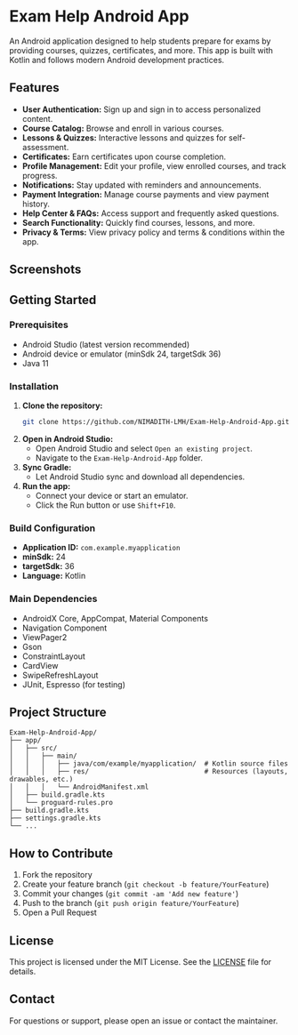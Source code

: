 # Exam Help Android App

An Android application designed to help students prepare for exams by providing courses, quizzes, certificates, and more. This app is built with Kotlin and follows modern Android development practices.

## Features

- **User Authentication:** Sign up and sign in to access personalized content.
- **Course Catalog:** Browse and enroll in various courses.
- **Lessons & Quizzes:** Interactive lessons and quizzes for self-assessment.
- **Certificates:** Earn certificates upon course completion.
- **Profile Management:** Edit your profile, view enrolled courses, and track progress.
- **Notifications:** Stay updated with reminders and announcements.
- **Payment Integration:** Manage course payments and view payment history.
- **Help Center & FAQs:** Access support and frequently asked questions.
- **Search Functionality:** Quickly find courses, lessons, and more.
- **Privacy & Terms:** View privacy policy and terms & conditions within the app.

## Screenshots
<!-- Add screenshots of your app here -->

## Getting Started

### Prerequisites
- Android Studio (latest version recommended)
- Android device or emulator (minSdk 24, targetSdk 36)
- Java 11

### Installation
1. **Clone the repository:**
	```sh
	git clone https://github.com/NIMADITH-LMH/Exam-Help-Android-App.git
	```
2. **Open in Android Studio:**
	- Open Android Studio and select `Open an existing project`.
	- Navigate to the `Exam-Help-Android-App` folder.
3. **Sync Gradle:**
	- Let Android Studio sync and download all dependencies.
4. **Run the app:**
	- Connect your device or start an emulator.
	- Click the Run button or use `Shift+F10`.

### Build Configuration
- **Application ID:** `com.example.myapplication`
- **minSdk:** 24
- **targetSdk:** 36
- **Language:** Kotlin

### Main Dependencies
- AndroidX Core, AppCompat, Material Components
- Navigation Component
- ViewPager2
- Gson
- ConstraintLayout
- CardView
- SwipeRefreshLayout
- JUnit, Espresso (for testing)

## Project Structure

```
Exam-Help-Android-App/
├── app/
│   ├── src/
│   │   ├── main/
│   │   │   ├── java/com/example/myapplication/  # Kotlin source files
│   │   │   ├── res/                             # Resources (layouts, drawables, etc.)
│   │   │   └── AndroidManifest.xml
│   ├── build.gradle.kts
│   └── proguard-rules.pro
├── build.gradle.kts
├── settings.gradle.kts
└── ...
```

## How to Contribute

1. Fork the repository
2. Create your feature branch (`git checkout -b feature/YourFeature`)
3. Commit your changes (`git commit -am 'Add new feature'`)
4. Push to the branch (`git push origin feature/YourFeature`)
5. Open a Pull Request

## License

This project is licensed under the MIT License. See the [LICENSE](LICENSE) file for details.

## Contact

For questions or support, please open an issue or contact the maintainer.


